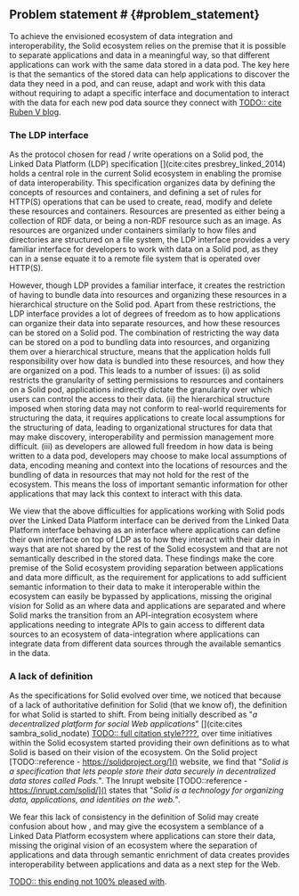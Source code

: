 ## Problem statement # {#problem_statement}
<!-- Solid requires splitting of apps and data through semantics -->
To achieve the envisioned ecosystem of data integration and interoperability, the Solid ecosystem relies on the premise that it is possible to separate applications and data in a meaningful way, so that different applications can work with the same data stored in a data pod. The key here is that the semantics of the stored data can help applications to discover the data they need in a pod, and can reuse, adapt and work with this data without requiring to adapt a specific interface and documentation to interact with the data for each new pod data source they connect with [TODO:: cite Ruben V blog]().

### The LDP interface
<!-- LDP leads to mismatch between the restrictions imposed on how data can be stored, and the real world  -->
As the protocol chosen for read / write operations on a Solid pod, the Linked Data Platform (LDP) specification [](cite:cites presbrey_linked_2014) holds a central role in the current Solid ecosystem in enabling the promise of data interoperability. 
This specification organizes data by defining the concepts of resources and containers, and defining a set of rules for HTTP(S) operations that can be used to create, read, modify and delete these resources and containers.
Resources are presented as either being a collection of RDF data, or being a non-RDF resource such as an image.
As resources are organized under containers similarly to how files and directories are structured on a file system, the LDP interface provides a very familiar interface for developers to work with data on a Solid pod, as they can in a sense equate it to a remote file system that is operated over HTTP(S).

<!-- applications are required to make localized assumptions and optimizations to read and write data on a Solid pod over LDP -->
However, though LDP provides a familiar interface, it creates the restriction of having to bundle data into resources and organizing these resources in a hierarchical structure on the Solid pod. Apart from these restrictions, the LDP interface provides a lot of degrees of freedom as to how applications can organize their data into separate resources, and how these resources can be stored on a Solid pod.
The combination of restricting the way data can be stored on a pod to bundling data into resources, and organizing them over a hierarchical structure, means that the application holds full responsibility over how data is bundled into these resources, and how they are organized on a pod.
This leads to a number of issues:
(i) as solid restricts the granularity of setting permissions to resources and containers on a Solid pod, applications indirectly dictate the granularity over which users can control the access to their data.
(ii) the hierarchical structure imposed when storing data may not conform to real-world requirements for structuring the data, it requires applications to create local assumptions for the structuring of data, leading to organizational structures for data that may make discovery, interoperability and permission management more difficult.
(iii) as developers are allowed full freedom in how data is being written to a data pod, developers may choose to make local assumptions of data, encoding meaning and context into the locations of resources and the bundling of data in resources that may not hold for the rest of the ecosystem. This means the loss of important semantic information for other applications that may lack this context to interact with this data.

<!-- We see this as a consequence of LDP certain restrictions, but also leaving a lot of degrees of freedom, leavind developers free to use a Solid pod as a remote file system -->
We view that the above difficulties for applications working with Solid pods over the Linked Data Platform interface can be derived from the Linked Data Platform interface behaving as an interface where applications can define their own interface on top of LDP as to how they interact with their data in ways that are not shared by the rest of the Solid ecosystem and that are not semantically described in the stored data.
These findings make the core premise of the Solid ecosystem providing separation between applications and data more difficult, as the requirement for applications to add sufficient semantic information to their data to make it interoperable within the ecosystem can easily be bypassed by applications, missing the original vision for Solid as an  where data and applications are separated and where Solid marks the transition from an API-integration ecosystem where applications needing to integrate APIs to gain access to different data sources to an ecosystem of data-integration where applications can integrate data from different data sources through the available semantics in the data.

### A lack of definition
As the specifications for Solid evolved over time, we noticed that because of a lack of authoritative definition for Solid (that we know of), the definition for what Solid is started to shift.
From being initially described as "*a decentralized platform for social Web applications*" [](cite:cites sambra_solid_nodate) [TODO:: full citation style????](), over time initiatives within the Solid ecosystem started providing their own definitions as to what Solid is based on their vision of the ecosystem.
On the Solid project [TODO::reference - https://solidproject.org/]() website, we find that "*Solid is a specification that lets people store their data securely in decentralized data stores called Pods.*".
The Inrupt website [TODO::reference - https://inrupt.com/solid/]() states that "*Solid is a technology for organizing data, applications, and identities on the web.*".

We fear this lack of consistency in the definition of Solid may create confusion about how , and may give the ecosystem a semblance of a Linked Data Platform ecosystem where applications can store their data, missing the original vision of an ecosystem where the separation of applications and data through semantic enrichment of data creates provides interoperability between applications and data as a next step for the Web.

[TODO:: this ending not 100% pleased with]().


<!-- 
----------------------------
OLD STUFF
----------------------------
 -->




<!-- 
Additionally, we notice that the inconsistency in used terminology to the identity of Solid as a platform, technology, specification or protocol. Next to this, from our experience with the tooling and initiatives,
In contrast, the current specifications (WAC, ACP), research [TODO:: find something good here??]() and tooling is all focused on viewing Solid as a Linked Data Platform interface.
[TODO:: we need more content here to prove this point]().

Because of this notion of a Solid POD being equated to the Linked Data Platform interface is exposes, in contrast to viewing this interface as a means to an end to achieve the original goal of splitting applications and data while providing semantics in the data itself, we argue that this current perspective enforces the problems that currently exist with using the Linked Data Platform specification as a base for the Solid ecosystem and limits the potential for innovation and solutions that the Solid ecosystem can bring to the Web.

 -->

<!-- Missing the point: We argue that LDP with WAC / ACP has the goal of creating a developer-friendly approach of presenting developers with a file-system like interface to use data over the Web, with a we'll fix it later attitude. But this leads to developers using this interface just like a file system and missing the point of adding semantics to their data to help the interoperability. -->



<!-- 
It puts constraints on the data - resource granularity, hierarchical structuring, but also leaves degrees of freedom used to create additional semantics not captured in the data.
This freedom is used to create API's in the data through local assumptions creating semantics that may not be captured 
However, if we look at the implementation these definitions differ We notice a lack of proper definition for Solid, nor a guideline for used terminology (protocol, platform, ecosystem, ...).in the data itself.
Little support for interoperability in its base form.

#### Resources are organized in a hierarchical structure using containers.
This hierarchical structure 


#### Resources do not impose any structure on data



In this bundling of data in resources and organizing these resources in a hierarchical structure, we see a mismatch with how 

In this bundling of data in resources

In this hierarchical structuring of data, we see a mismatch with the structuring of real-world data.
As applications 
As data must be collected in resources and placed in a hiera
 -->


<!-- 


-----------------

### Solid as a Linked Data Platform interface

LDP as a meta-API where applications are able to model their data needs.
It puts constraints on the data - resource granularity, hierarchical structuring, but also leaves degrees of freedom used to create additional semantics not captured in the data.
This freedom is used to create API's in the data through local assumptions creating semantics that may not be captured 
However, if we look at the implementation these definitions differ We notice a lack of proper definition for Solid, nor a guideline for used terminology (protocol, platform, ecosystem, ...).in the data itself.
Little support for interoperability in its base form.

#### A mismatch between data organization and the real world
is often caused by the Linked Data Platform interface being restrictive in the way data can be organized over the interface.
The Linked Data Platform specification organizes data in a hierarchical structure, where real-world data does not always follow a hierarchical structure.



#### Semantics in data organization
in applications and 


#### Localized assumptions and optimizations
made by applications in the structure of data stored on a data pod leads to ...

#### Applications indirectly dictate the permission structure
in their structuring of data on the data pod.
As applications structure data stored on the data pod, 
the resulting data organization on the pod dictates how permissions can be set over this data.
As the data is structured in resources using the hierarchical structuring of the Linked Data Platform interface,
permission granularity over this data is limited to the size of the chosen resources, and not on individual data triples in these resources (in case of RDF resources).
Additionally, interactions with this data is limited to the structuring of these resources, as [TODO:: what more should we put here??]().
 -->




<!-- 


--------------------------------------------

#### Data granularity
A consequence of using this specification is that data must be organized in resources, as this is the only form of data that can be managed using Linked Data Platform. This requires applications to make local assumptions as to what constitutes a resource and how application data should be distributed over resources in a data pod. As resources are the only interface, other data structures such as databases are impossible, and must be emulated on the client side over the resources exposed by the LDP interface.

#### Organizational semantics
As resources are stored in a hierarchical way due to the nature of the Linked Data Platform specification, the organization of data in a hierarchical order may carry implicit semantics in the organization of resources on a data pod. We see this return in the original paper[](cite:cites sambra_solid_nodate), where the example is given of an application storing events using a URI path structure based on dates (i.e., /2016/05/01/event1). The problem with these localized assumptions is they do not hold for the ecosystem, and form an application specific API built on Linked Data Platform [TODO:: what more?]().

#### Hierarchical bias
The hierarchical organization of data on a pod also leads to data separation between applications. We see this with e.g. Digita [TODO::source]() providing a separate container for each app, in the same way that the `Program Files` folder provides a location for applications to store data. While this mitigates issues of overwriting data, and adds implicit context to data based on its location (at least for the application managing a certain data space), this comes at the cost of data discovery and integration [TODO:: what more?]().

#### LDP as a meta-API
We argue that the Linked Data Platform interface is not an API, but a meta-API that can organize data in an infinite amount of ways. In the current environment, applications are forced to make local assumptions, and create application-specific API's on the Solid data pods through localized assumptions that do not hold for the ecosystem. This comes at the cost of data discovery and interoperability with different applications that do not share the same assumptions.

### API-integration versus data-integration

As the goal for interoperability of online data spaces is to move from the paradigm of API integration to mode data integration centered approaches of data publishing, we see that Linked Data Platform in it's current state creates API integration issues for applications through localized assumptions in data organization and format / shape [TODO:: maybe also make the point of format / shape integration a bit more]().



The original paper proposes a solution for data discovery through providing a SPARQL interface that runs on top of the data organized in the Linked Data Platform, where every resource serves as its own SPARQL endpoint (https://github.com/nodeSolidServer/node-solid-server/issues/962) which has since been removed from the spec -> this was no solution after all so maybe this should be casually mentioned as a sidenote?
 -->


<!-- 

As a consequence of these decisions, using the Linked Data Platform interface, reading this contact data requires the knowledge of where the data is stored, and the formatting in which the data is stored to work with the data.

As a consequence of using LDP for the organization of resources on a data pod, the main discovery mechanism over this interface is link traversal through the LDP interface.
This is however a limited approach, as in case an agent tries to retrieve information stored in a public resource at at `&lt;pod_uri&gt;/private/public`, where the parent container `&lt;pod_uri&gt;/private/` is set to be private, the resource cannot be discovered unless the exact URI can be discovered through another means.

In their "extensions to LDP" part of the paper, they propose the "PUT" extension to LDP, with the example of a calendar application
that uses a URI path structure based on dates (i.e., /2016/05/01/event1). A PUT request is to create a new resource called event1,
as well as the missing month (i.e., 05) and day (i.e., 01) containers under /2016.
Here we see again the reliance on the LDP bias (using the slash semantics as semantic information over the stored data instead of explicitly tagging the data with the information), that leads to assumptions being required to discover the data.

The complex data retrieval proposed through SPARQL mentions that optionally a SPARQL endpoint can be provided on a data pod, enabling more complex data queries from a pod, where rdf-resources and metadata for non-rdf resources can be exposed over the interface.
This is to address shortcomings in the LDP interface of not being able to express complex data retrieval operations such as filtering and aggregation. Also proposed here is that pod servers may be responsible for evaluating queries spanning multiple pods by forwarding requests for additional data to other pod servers.

In their related work, it states:
Solid has a strong focus on decoupling data from
applications and in addition ensuring that applications have a simple, generic
and well defined way to access the data stored in the users’ pods.




In Section 5, the paper presents the POD Management system. It defines that pods use LDP to organize data in containers that group resources with every resource and container having their own URI. A pod server should support 
- LDP
- patching (N3-patch, former SPARQL update)
- access control lists (ACL), potentially to be updated to access control policies (ACP).
- live updates
- optionally SPARQL

They advise storage mechanisms for RDF data to use triple stores to facilitate querying.

From all this information, we infer that their approach is focused on data discovery and querying happening mainly over a SPARQL interface that has a full index of all data that is available to the agent querying over the pod and can fulfill these requirements on the server side.



### LDP as an API
Additionally, we also argue that LDP is not an API: it’s a meta-API. 
There are still an infinite amount of ways to expose knowledge over LDP. 
We notice existing work and apps get this wrong[TODO::cite]().


Because of this, we see that the promise of Solid moving the equation from API-integration to data-integration does not hold.
As LDP cannot be viewed as a simple API, the problem of integrating different API's to access data from different sources 
has been translated into requiring knowledge of different writing / storage methods to access data stored on different pods by different applications,
leading to a different kind of API integration, without providing the data-integration that was promised. -->

<!-- 


------------------------------------------------------------------




A disconnect exists between the practical notion of a Pod and the protocol that provides access to its data, creating confusion as to what exactly a Pod is and how it relates to the technical specifications.

- LDP creates biases in the stored data?
- data integration issues w LDP?


- spec updates evolved the understanding of Solid pods
- the technical specifications put limits on the way data can be interacted with
- to attain the goal of replacing the API integration with data integration, have to work around the limitations of LDP or build alternative interfaces on top.




The current state of LDP makes us think of pods as collections of Linked Data Documents

We see a fundamental mismatch with usage.
We see different apps making local assumptions and optimizations that do not hold for the ecosystem and essentially because of ACL reasons

LDP creates a BIAS in the stored data? e.g. data has to be grouped at a certain location in a resource?
Also the notion that LDP is not an API. It’s a meta-API; there are still infinity ways to expose knowledge through LDP. So existing work and apps get this wrong.

-> The promise of data integration instead of API integration is not satisfied? - This was a point we came up with, however this can be (kinda) solved in the tooling used so ?
-> ...

The Mansouroriginal Solid paper already alluded to shortcomings of the LDP interface (globbing, a separate SPARQL interface for RDF data / metadata)
-> And we will make the argument / take the position that it is more fundamental, that LDP is the problem/limitation rather than the solution. We reframe by seeing one LDP API (there are multiple!) as a possible view on the Pod, which fundamentally is a KG. 

-->
